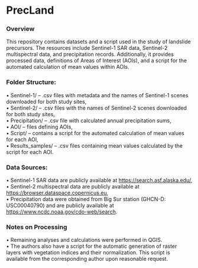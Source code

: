 # PrecLand

### Overview
This repository contains datasets and a script used in the study of landslide precursors. The resources include Sentinel-1 SAR data, Sentinel-2 multispectral data, and precipitation records. Additionally, it provides processed data, definitions of Areas of Interest (AOIs), and a script for the automated calculation of mean values within AOIs.

### Folder Structure:
•	Sentinel-1/ – .csv files with metadata and the names of Sentinel-1 scenes downloaded for both study sites,\
•	Sentinel-2/ – .csv files with the names of Sentinel-2 scenes downloaded for both study sites,\
•	Precipitation/ – .csv file with calculated annual precipitation sums,\
•	AOI/ – files defining AOIs,\
•	Script/ – contains a script for the automated calculation of mean values for each AOI,\
•	Results_samples/ – .csv files containing mean values calculated by the script for each AOI.

### Data Sources:
•	Sentinel-1 SAR data are publicly available at https://search.asf.alaska.edu/, \
•	Sentinel-2 multispectral data are publicly available at https://browser.dataspace.copernicus.eu, \
•	Precipitation data were obtained from Big Sur station (GHCN-D: USC00040790) and are publicly available at https://www.ncdc.noaa.gov/cdo-web/search.

### Notes on Processing
•	Remaining analyses and calculations were performed in QGIS.\
•	The authors also have a script for the automatic generation of raster layers with vegetation indices and their normalization. This script is available from the corresponding author upon reasonable request.

